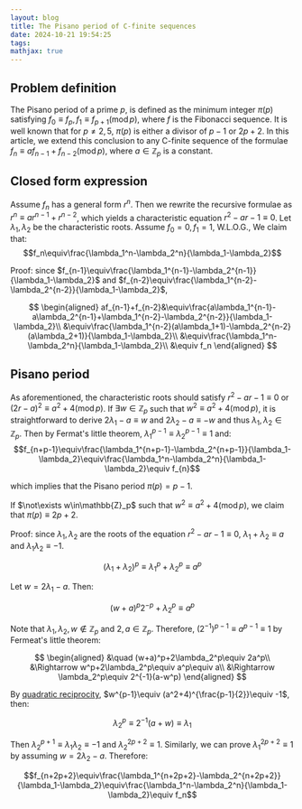 ```yaml
---
layout: blog
title: The Pisano period of C-finite sequences
date: 2024-10-21 19:54:25
tags:
mathjax: true
---
```


## Problem definition
The Pisano period of a prime $p$, is defined as the minimum integer $\pi(p)$ satisfying $f_0\equiv f_p,f_1\equiv f_{p+1}(\operatorname{mod} p)$, where $f$ is the Fibonacci sequence. It is well known that for $p\not=2,5$, $\pi(p)$ is either a divisor of $p-1$ or $2p+2$. In this article, we extend this conclusion to any C-finite sequence of the formulae $f_n\equiv af_{n-1}+f_{n-2}(\operatorname{mod} p)$, where $a\in\mathbb{Z}_p$ is a constant.

## Closed form expression

Assume $f_n$ has a general form $r^n$. Then we rewrite the recursive formulae as $r^n\equiv ar^{n-1}+r^{n-2}$, which yields a characteristic equation $r^2-ar-1\equiv 0$. Let $\lambda_1,\lambda_2$ be the characteristic roots. Assume $f_0=0,f_1=1$, W.L.O.G., We claim that:
$$f_n\equiv\frac{\lambda_1^n-\lambda_2^n}{\lambda_1-\lambda_2}$$

Proof: since $f_{n-1}\equiv\frac{\lambda_1^{n-1}-\lambda_2^{n-1}}{\lambda_1-\lambda_2}$ and $f_{n-2}\equiv\frac{\lambda_1^{n-2}-\lambda_2^{n-2}}{\lambda_1-\lambda_2}$,

$$
\begin{aligned}
af_{n-1}+f_{n-2}&\equiv\frac{a\lambda_1^{n-1}-a\lambda_2^{n-1}+\lambda_1^{n-2}-\lambda_2^{n-2}}{\lambda_1-\lambda_2}\\
&\equiv\frac{\lambda_1^{n-2}(a\lambda_1+1)-\lambda_2^{n-2}(a\lambda_2+1)}{\lambda_1-\lambda_2}\\
&\equiv\frac{\lambda_1^n-\lambda_2^n}{\lambda_1-\lambda_2}\\
&\equiv f_n
\end{aligned}
$$

## Pisano period
As aforementioned, the characteristic roots should satisfy $r^2-ar-1\equiv 0$ or $(2r-a)^2\equiv a^2+4(\operatorname{mod}p)$. If $\exists w\in\mathbb{Z}_p$ such that $w^2\equiv a^2+4(\operatorname{mod} p)$, it is straightforward to derive $2\lambda_1-a\equiv w$ and $2\lambda_2-a\equiv-w$ and thus $\lambda_1,\lambda_2\in\mathbb{Z}_p$. Then by Fermat's little theorem, $\lambda_1^{p-1}\equiv\lambda_2^{p-1}\equiv 1$ and:
$$f_{n+p-1}\equiv\frac{\lambda_1^{n+p-1}-\lambda_2^{n+p-1}}{\lambda_1-\lambda_2}\equiv\frac{\lambda_1^n-\lambda_2^n}{\lambda_1-\lambda_2}\equiv f_{n}$$

which implies that the Pisano period $\pi(p)=p-1$.

If $\not\exists w\in\mathbb{Z}_p$ such that $w^2\equiv a^2+4(\operatorname{mod} p)$, we claim that $\pi(p)\equiv2p+2$.

Proof: since $\lambda_1,\lambda_2$ are the roots of the equation $r^2-ar-1\equiv 0$, $\lambda_1+\lambda_2\equiv a$ and $\lambda_1\lambda_2\equiv -1$.

$$(\lambda_1+\lambda_2)^p\equiv \lambda_1^{p}+\lambda_2^p\equiv a^p$$

Let $w=2\lambda_1-a$. Then:

$$(w+a)^p2^{-p}+\lambda_2^p\equiv a^p$$

Note that $\lambda_1,\lambda_2,w\not\in\mathbb{Z}_p$ and $2,a\in\mathbb{Z}_p$. Therefore, $\left(2^{-1}\right)^{p-1}\equiv a^{p-1}\equiv 1$ by Fermeat's little theorem:

$$
\begin{aligned}
&\quad (w+a)^p+2\lambda_2^p\equiv 2a^p\\
&\Rightarrow w^p+2\lambda_2^p\equiv a^p\equiv a\\
&\Rightarrow \lambda_2^p\equiv 2^{-1}(a-w^p)
\end{aligned}
$$

By [quadratic reciprocity](https://en.wikipedia.org/wiki/Quadratic_reciprocity), $w^{p-1}\equiv (a^2+4)^{\frac{p-1}{2}}\equiv -1$, then:

$$\lambda_2^p\equiv2^{-1}(a+w)\equiv \lambda_1$$

Then $\lambda_2^{p+1}\equiv \lambda_1\lambda_2\equiv -1$ and $\lambda_2^{2p+2}\equiv 1$. Similarly, we can prove $\lambda_1^{2p+2}\equiv 1$ by assuming $w=2\lambda_2-a$. Therefore:

$$f_{n+2p+2}\equiv\frac{\lambda_1^{n+2p+2}-\lambda_2^{n+2p+2}}{\lambda_1-\lambda_2}\equiv\frac{\lambda_1^n-\lambda_2^n}{\lambda_1-\lambda_2}\equiv f_n$$